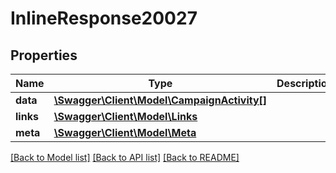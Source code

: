 # InlineResponse20027

## Properties
Name | Type | Description | Notes
------------ | ------------- | ------------- | -------------
**data** | [**\Swagger\Client\Model\CampaignActivity[]**](CampaignActivity.md) |  | [optional] 
**links** | [**\Swagger\Client\Model\Links**](Links.md) |  | [optional] 
**meta** | [**\Swagger\Client\Model\Meta**](Meta.md) |  | [optional] 

[[Back to Model list]](../../README.md#documentation-for-models) [[Back to API list]](../../README.md#documentation-for-api-endpoints) [[Back to README]](../../README.md)

